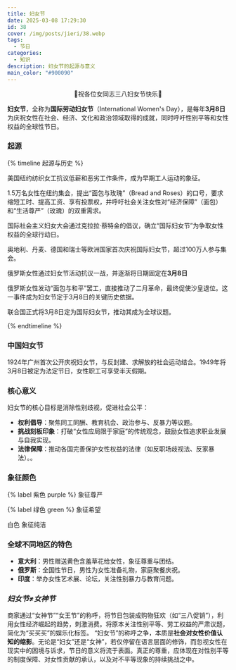 ```yaml
---
title: 妇女节
date: 2025-03-08 17:29:30
id: 38
cover: /img/posts/jieri/38.webp
tags:
  - 节日
categories:
  - 知识
description: 妇女节的起源与意义
main_color: "#900090"
---
```

<center>🎉祝各位女同志三八妇女节快乐🎉</center>

**妇女节**，全称为**国际劳动妇女节**（International Women's Day），是每年**3月8日**为庆祝女性在社会、经济、文化和政治领域取得的成就，同时呼吁性别平等和女性权益的全球性节日。

### **起源**

{% timeline 起源与历史 %}
<!-- timeline 1857年 -->
美国纽约纺织女工抗议低薪和恶劣工作条件，成为早期工人运动的象征。
<!-- endtimeline -->
<!-- timeline 1908年 -->
1.5万名女性在纽约集会，提出“面包与玫瑰”（Bread and Roses）的口号，要求缩短工时、提高工资、享有投票权，并呼吁社会关注女性对“经济保障”（面包）和“生活尊严”（玫瑰）的双重需求。
<!-- endtimeline -->
<!-- timeline 1910年 -->
国际社会主义妇女大会通过克拉拉·蔡特金的倡议，确立“国际妇女节”为争取女性权益的全球行动日。
<!-- endtimeline -->
<!-- timeline 1911年 -->
奥地利、丹麦、德国和瑞士等欧洲国家首次庆祝国际妇女节，超过100万人参与集会。  
<!-- endtimeline -->
<!-- timeline 1913-1914年 -->
俄罗斯女性通过妇女节活动抗议一战，并逐渐将日期固定在**3月8日**
<!-- endtimeline -->
<!-- timeline 1917年 -->
俄罗斯女性发动“面包与和平”罢工，直接推动了二月革命，最终促使沙皇退位。这一事件成为妇女节定于3月8日的关键历史依据。
<!-- endtimeline -->
<!-- timeline 1975年 -->
联合国正式将3月8日定为国际妇女节，推动其成为全球议题。
<!-- endtimeline -->
{% endtimeline %}
### **中国妇女节**
1924年广州首次公开庆祝妇女节，与反封建、求解放的社会运动结合。1949年将3月8日被定为法定节日，女性职工可享受半天假期。
### **核心意义**
妇女节的核心目标是消除性别歧视，促进社会公平：
- **权利倡导**：聚焦同工同酬、教育机会、政治参与、反暴力等议题。
- **挑战刻板印象**：打破“女性应局限于家庭”的传统观念，鼓励女性追求职业发展与自我实现。
- **法律保障**：推动各国完善保护女性权益的法律（如反职场歧视法、反家暴法）。。

### **象征颜色**  
<p>{% label 紫色 purple %} 象征尊严</p>
<p>{% label 绿色 green %} 象征希望</p>
白色 象征纯洁

### **全球不同地区的特色**
- **意大利**：男性赠送黄色含羞草花给女性，象征尊重与团结。
- **俄罗斯**：全国性节日，男性为女性准备礼物，家庭聚餐庆祝。
- **印度**：举办女性艺术展、论坛，关注性别暴力与教育问题。

### ***妇女节≠女神节***
商家通过“女神节”“女王节”的称呼，将节日包装成购物狂欢（如“三八促销”），利用女性经济崛起的趋势，刺激消费。将原本关注性别平等、劳工权益的严肃议题，简化为“买买买”的娱乐化标签。
“妇女节”的称呼之争，本质是**社会对女性价值认知的缩影**。无论是“妇女”还是“女神”，若仅停留在语言层面的修饰，而忽视女性在现实中的困境与诉求，节日的意义将流于表面。真正的尊重，应体现在对性别平等的制度保障、对女性贡献的承认，以及对不平等现象的持续挑战之中。

